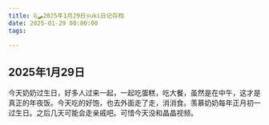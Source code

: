 ```yaml
---
title: G🛹2025年1月29日suki日记存档
date: 2025-01-29 00:00:00
tags:

---
```


## 2025年1月29日
今天奶奶过生日，好多人过来一起，一起吃蛋糕，吃大餐，虽然是在中午，这才是真正的年夜饭。今天吃的好饱，也去外面走了走，消消食。羡慕奶奶每年正月初一过生日。之后几天可能会走亲戚吧。可惜今天没和晶晶视频。